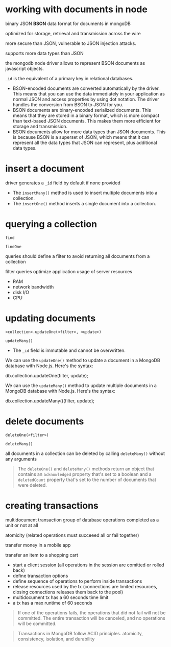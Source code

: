 # working with documents in node

binary JSON **BSON** data format for documents in mongoDB

optimized for storage, retrieval and transmission across the wire

more secure than JSON, vulnerable to JSON injection attacks.

supports more data types than JSON

the mongodb node driver allows to represent BSON documents as javascript objects.

`_id` is the equivalent of a primary key in relational databases.

- BSON-encoded documents are converted automatically by the driver. This means that you can use the data immediately in your application as normal JSON and access properties by using dot notation. The driver handles the conversion from BSON to JSON for you.
- BSON documents are binary-encoded serialized documents. This means that they are stored in a binary format, which is more compact than text-based JSON documents. This makes them more efficient for storage and transmission.
- BSON documents allow for more data types than JSON documents. This is because BSON is a superset of JSON, which means that it can represent all the data types that JSON can represent, plus additional data types.

# insert a document

driver generates a `_id` field by default if none provided

- The `insertMany()` method is used to insert multiple documents into a collection.
- The `insertOne()` method inserts a single document into a collection.

# querying a collection

`find`

`findOne`

queries should define a filter to avoid returning all documents from a collection

filter queries optimize application usage of server resources
- RAM
- network bandwidth
- disk I/O
- CPU

# updating documents

`<collection>.updateOne(<filter>, <update>)`

`updateMany()`

-  The `_id` field is immutable and cannot be overwritten.

We can use the `updateOne()` method to update a document in a MongoDB database with Node.js. Here's the syntax:

db.collection.updateOne(filter, update);

We can use the `updateMany()` method to update multiple documents in a MongoDB database with Node.js. Here's the syntax:

db.collection.updateMany()(filter, update);

# delete documents

`deleteOne(<filter>)`

`deleteMany()`

all documents in a collection can be deleted by calling `deleteMany()` without any arguments

> The `deleteOne()` and `deleteMany()` methods return an object that contains an `acknowledged` property that's set to a boolean and a `deletedCount` property that's set to the number of documents that were deleted.

# creating transactions

multidocument transaction group of database operations completed as a unit or not at all

atomicity (related operations must succeeed all or fail together)

transfer money in a mobile app

transfer an item to a shopping cart

- start a client session (all operations in the session are comitted or rolled back)
- define transaction options
- define sequence of operations to perform inside transactions
- release resources used by the tx (connections are limited resources, closing connections releases them back to the pool)
- multidocument tx has a 60 seconds time limit
- a tx has a max runtime of 60 seconds

> If one of the operations fails, the operations that did not fail will not be committed. The entire transaction will be canceled, and no operations will be committed.

> Transactions in MongoDB follow ACID principles. atomicity, consistency, isolation, and durability